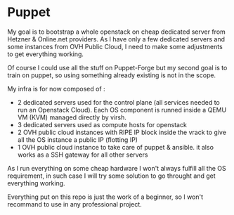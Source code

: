 # Puppet

My goal is to bootstrap a whole openstack on cheap dedicated server from Hetzner & Online.net providers. As I have only a few dedicated servers and some instances from OVH Public Cloud, I need to make some adjustments to get everything working.

Of course I could use all the stuff on Puppet-Forge but my second goal is to train on puppet, so using something already existing is not in the scope.

My infra is for now composed of :
* 2 dedicated servers used for the control plane (all services needed to run an Openstack Cloud). Each OS component is runned inside a QEMU VM (KVM) managed directly by virsh.
* 3 dedicated servers used as compute hosts for openstack
* 2 OVH public cloud instances with RIPE IP block inside the vrack to give all the OS instance a public IP (flotting IP)
* 1 OVH public cloud instance to take care of puppet & ansible. it also works as a SSH gateway for all other servers

As I run everything on some cheap hardware I won't always fulfill all the OS requirement, in such case I will try some solution to go throught and get everything working.

Everything put on this repo is just the work of a beginner, so I won't recommand to use in any professional project.

